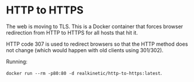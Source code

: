 HTTP to HTTPS
=============

The web is moving to TLS. This is a Docker container that forces browser
redirection from HTTP to HTTPS for all hosts that hit it.

HTTP code 307 is used to redirect browsers so that the HTTP method does not
change (which would happen with old clients using 301/302).

Running:

``docker run --rm -p80:80 -d realkinetic/http-to-https:latest``.
